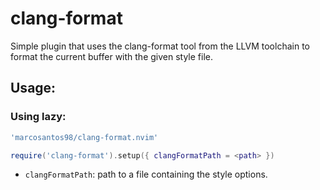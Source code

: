 # clang-format

Simple plugin that uses the clang-format tool from the LLVM toolchain to format the current buffer with the given style file.

## Usage:

### Using lazy:

```lua
'marcosantos98/clang-format.nvim'

require('clang-format').setup({ clangFormatPath = <path> })
```

- `clangFormatPath`: path to a file containing the style options.
